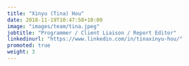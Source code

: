 ```yaml
---
title: "Xinyu (Tina) Hou"
date: 2018-11-19T10:47:58+10:00
image: "images/team/tina.jpeg"
jobtitle: "Programmer / Client Liaison / Report Editor"
linkedinurl: "https://www.linkedin.com/in/tinaxinyu-hou/"
promoted: true
weight: 3
---
```


